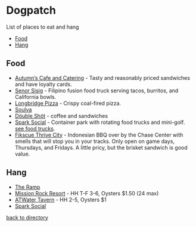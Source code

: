 # Dogpatch
List of places to eat and hang
- [Food](#food)
- [Hang](#hang)

## Food
- [Autumn’s Cafe and Catering](https://maps.app.goo.gl/GGS1uqwd1Y79LqN48) - Tasty and reasonably priced sandwiches and have loyalty cards.
- [Senor Sisig](https://maps.app.goo.gl/M7x5YpP2M9Tt3BCMA) - Filipino fusion food truck serving tacos, burritos, and California bowls.
- [Longbridge Pizza](https://www.google.com/maps?q=longbridge) - Crispy coal-fired pizza. 
- [Soulva](https://maps.app.goo.gl/Bns7Uo7vfCYECrvQ6)
- [Döuble Shöt](https://maps.app.goo.gl/gY6pgadPGeVX3DQj6) - coffee and sandwiches
- [Spark Social](https://maps.app.goo.gl/kbSnTEVizihZMT1A8) - Container park with rotating food trucks and mini-golf. [see food trucks](https://sparksocialsf.com/#food-truck-schedule).
- [Fikscue Thrive City](https://maps.app.goo.gl/Btgsv8nYc49wjTwt5) - Indonesian BBQ over by the Chase Center with smells that will stop you in your tracks. Only open on game days, Thursdays, and Fridays. A little pricy, but the brisket sandwich is good value. 

## Hang
- [The Ramp](https://www.google.com/maps/place/The+Ramp+Restaurant/@37.7640885,-122.3897718,17z/data=!3m1!4b1!4m6!3m5!1s0x808f7fc7075d7a5d:0xda64c5a14e437ab6!8m2!3d37.7640885!4d-122.3871969!16s%2Fm%2F01zp43_?entry=ttu&g_ep=EgoyMDI1MTAxNC4wIKXMDSoASAFQAw%3D%3D)
- [Mission Rock Resort](https://www.google.com/maps/place/Mission+Rock+Resort/@37.7654892,-122.3891428,17z/data=!3m1!4b1!4m6!3m5!1s0x808f7fc702a627af:0x37e8f38c00ab4beb!8m2!3d37.765485!4d-122.3865679!16s%2Fg%2F1yl478syq?entry=ttu&g_ep=EgoyMDI1MTAxNC4wIKXMDSoASAFQAw%3D%3D) - HH T-F 3-6, Oysters $1.50 (24 max)
- [ATWater Tavern](https://www.google.com/maps?q=Atwater%20Tavern) - HH 2-5, Oysters $1
- [Spark Social](https://www.google.com/maps/place/SPARK+Social+SF/@37.7707835,-122.394011,17z/data=!3m1!4b1!4m6!3m5!1s0x808f7fcfddddc751:0xb5383aac2dbd7b2a!8m2!3d37.7707793!4d-122.3914307!16s%2Fg%2F11bztgrft7?entry=ttu&g_ep=EgoyMDI1MTAxNC4wIKXMDSoASAFQAw%3D%3D)

[back to directory](README.md)
